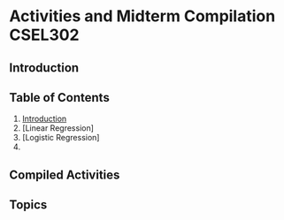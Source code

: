 # Activities and Midterm Compilation CSEL302

## Introduction


## Table of Contents
1. [Introduction]()
2. [Linear Regression]
3. [Logistic Regression]
4. 

## Compiled Activities


## Topics
